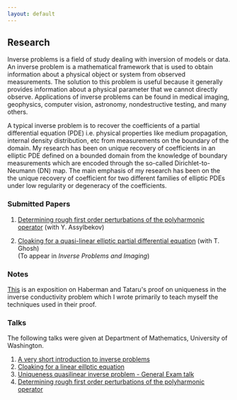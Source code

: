 ```yaml
---
layout: default
---
```


## Research

Inverse problems is a field of study dealing with inversion of models or data. An inverse problem is a mathematical framework that is used to obtain information about a physical object or system from observed measurements. The solution to this problem is useful because it generally provides information about a physical parameter that we cannot directly observe. Applications of inverse problems can be found in medical imaging, geophysics, computer vision, astronomy, nondestructive testing, and many others.

A typical inverse problem is to recover the coefficients of a partial differential equation (PDE) i.e. physical properties like medium propagation, internal density distribution, etc from measurements on the boundary of the domain. My research has been on unique recovery of coefficients in an elliptic PDE defined on a bounded domain from the knowledge of boundary measurements which are encoded through the so-called Dirichlet-to-Neumann (DN) map. The main emphasis of my research has been on the the unique recovery of coefficient for two different families of elliptic PDEs under low regularity or degeneracy of the coefficients.

### Submitted Papers

1. [Determining rough first order perturbations of the polyharmonic operator](https://arxiv.org/pdf/1703.02569.pdf) (with Y. Assylbekov)

2. [Cloaking for a quasi-linear elliptic partial differential equation](https://arxiv.org/pdf/1704.02714.pdf) (with T. Ghosh)<br>(To appear in *Inverse Problems and Imaging*)

### Notes 
[This](documents/HT_uniqueness_exposition.pdf) is an exposition on Haberman and Tataru's proof on uniqueness in the inverse conductivity problem which I  wrote primarily to teach myself the techniques used in their proof. 

### Talks

The following talks were given at Department of Mathematics, University of Washington. 

1. [A very short introduction to inverse problems](documents/short_intro_inverse_problem_slides.pdf)
2. [Cloaking for a linear eillptic equation](documents/KSVW_cloaking_paper_slides.pdf)
3. [Uniqueness quasilinear inverse problem - General Exam talk](documents/generals_slides.pdf)
4. [Determining rough first order perturbations of the polyharmonic operator](documents/polyharmonic_slides.pdf)
<br>
<br>



